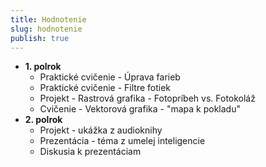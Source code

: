 ```yaml
---
title: Hodnotenie
slug: hodnotenie
publish: true 
---
```


- **1. polrok**
    - Praktické cvičenie - Úprava farieb
    - Praktické cvičenie - Filtre fotiek
    - Projekt - Rastrová grafika - Fotopríbeh vs. Fotokoláž
    - Cvičenie - Vektorová grafika - "mapa k pokladu"
- **2. polrok**
    - Projekt - ukážka z audioknihy
    - Prezentácia - téma z umelej inteligencie
    - Diskusia k prezentáciam